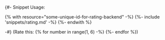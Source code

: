 {#- 
Snippet Usage:

{% with resource="some-unique-id-for-rating-backend" -%}
{%- include 'snippets/rating.md' -%}
{%- endwith %}

-#}
(Rate this: 
{% for number in range(1, 6) -%}
<a class="rating-star" target="_blank" href="https://cloud-native-dev-course-feedback.cfapps.sap.hana.ondemand.com/rating/{{ resource }}/submit?rating={{ number }}"></a>
{%- endfor %})